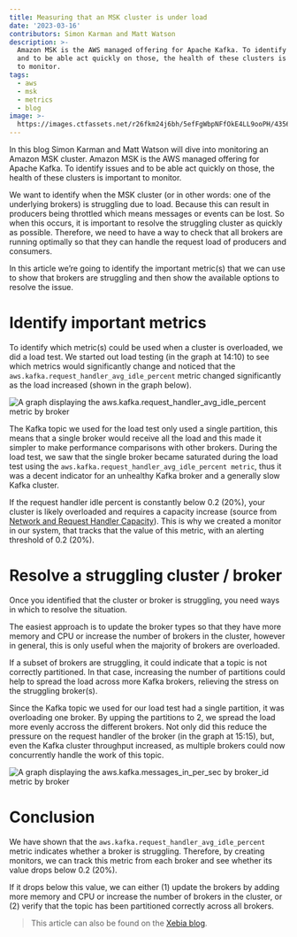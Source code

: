 ```yaml
---
title: Measuring that an MSK cluster is under load
date: '2023-03-16'
contributors: Simon Karman and Matt Watson
description: >-
  Amazon MSK is the AWS managed offering for Apache Kafka. To identify issues
  and to be able act quickly on those, the health of these clusters is important
  to monitor.
tags:
  - aws
  - msk
  - metrics
  - blog
image: >-
  https://images.ctfassets.net/r26fkm24j6bh/5efFgWbpNFfOkE4LL9ooPH/4356ad1f429cc5aeae0124af927fc426/og-banner.png
---
```


In this blog Simon Karman and Matt Watson will dive into monitoring an Amazon MSK cluster. Amazon MSK is the AWS managed offering for Apache Kafka. To identify issues and to be able act quickly on those, the health of these clusters is important to monitor.

We want to identify when the MSK cluster (or in other words: one of the underlying brokers) is struggling due to load. Because this can result in producers being throttled which means messages or events can be lost. So when this occurs, it is important to resolve the struggling cluster as quickly as possible. Therefore, we need to have a way to check that all brokers are running optimally so that they can handle the request load of producers and consumers.

In this article we’re going to identify the important metric(s) that we can use to show that brokers are struggling and then show the available options to resolve the issue.

# Identify important metrics
To identify which metric(s) could be used when a cluster is overloaded, we did a load test. We started out load testing (in the graph at 14:10) to see which metrics would significantly change and noticed that the `aws.kafka.request_handler_avg_idle_percent` metric changed significantly as the load increased (shown in the graph below).

![A graph displaying the `aws.kafka.request_handler_avg_idle_percent` metric by broker](//images.ctfassets.net/r26fkm24j6bh/6HbtnrM5TY1pQsxGVL6L8v/cda687b2f417e0ba73846e727b389887/request-handler-graph.png)

The Kafka topic we used for the load test only used a single partition, this means that a single broker would receive all the load and this made it simpler to make performance comparisons with other brokers. During the load test, we saw that the single broker became saturated during the load test using the `aws.kafka.request_handler_avg_idle_percent metric`, thus it was a decent indicator for an unhealthy Kafka broker and a generally slow Kafka cluster.

If the request handler idle percent is constantly below 0.2 (20%), your cluster is likely overloaded and requires a capacity increase (source from [Network and Request Handler Capacity](https://www.instaclustr.com/support/documentation/kafka/monitoring-information/network-and-request-handler-capacity)). This is why we created a monitor in our system, that tracks that the value of this metric, with an alerting threshold of 0.2 (20%).

# Resolve a struggling cluster / broker
Once you identified that the cluster or broker is struggling, you need ways in which to resolve the situation.

The easiest approach is to update the broker types so that they have more memory and CPU or increase the number of brokers in the cluster, however in general, this is only useful when the majority of brokers are overloaded.

If a subset of brokers are struggling, it could indicate that a topic is not correctly partitioned. In that case, increasing the number of partitions could help to spread the load across more Kafka brokers, relieving the stress on the struggling broker(s).

Since the Kafka topic we used for our load test had a single partition, it was overloading one broker. By upping the partitions to 2, we spread the load more evenly accross the different brokers. Not only did this reduce the pressure on the request handler of the broker (in the graph at 15:15), but, even the Kafka cluster throughput increased, as multiple brokers could now concurrently handle the work of this topic.

![A graph displaying the `aws.kafka.messages_in_per_sec by broker_id` metric by broker](//images.ctfassets.net/r26fkm24j6bh/6JTkXF0cxoypxQgvIAwRIV/e2a7500fe7199c170a02c7df6c53c90f/messages-in-graph.png)

# Conclusion
We have shown that the `aws.kafka.request_handler_avg_idle_percent` metric indicates whether a broker is struggling. Therefore, by creating monitors, we can track this metric from each broker and see whether its value drops below 0.2 (20%).

If it drops below this value, we can either (1) update the brokers by adding more memory and CPU or increase the number of brokers in the cluster, or (2) verify that the topic has been partitioned correctly across all brokers.

> This article can also be found on the [Xebia blog](https://xebia.com/blog/measuring-that-an-msk-cluster-is-under-load/).